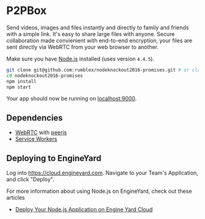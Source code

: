 P2PBox
=======

Send videos, images and files instantly and directly to family and friends with a simple link. It's easy to share large files with anyone. Secure collaboration made convienient with end-to-end encryption, your files are sent directly via WebRTC from your web browser to another.

Make sure you have [Node.js](http://nodejs.org/) installed (uses version `4.4.5`).

```sh
git clone git@github.com:rumblex/nodeknockout2016-promises.git # or clone your own fork
cd nodeknockout2016-promises
npm install
npm start
```

Your app should now be running on [localhost:9000](http://localhost:9000/).


## Dependencies

- [WebRTC](https://webrtc.org/) with [peerjs](http://peerjs.com/)
- [Service Workers](https://developer.mozilla.org/en-US/docs/Web/API/Service_Worker_API)

## Deploying to EngineYard

Log into <https://cloud.engineyard.com>. Navigate to your Team's Application, and click "Deploy".

For more information about using Node.js on EngineYard, check out these articles

- [Deploy Your Node.js Application on Engine Yard Cloud](https://support.cloud.engineyard.com/hc/en-us/articles/205411878-Deploy-Your-Node-js-Application-on-Engine-Yard-Cloud)

